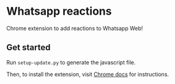 # Whatsapp reactions

Chrome extension to add reactions to Whatsapp Web!

## Get started
Run `setup-update.py` to generate the javascript file.

Then, to install the extension, visit [Chrome docs](https://developer.chrome.com/docs/extensions/mv3/getstarted/#unpacked) for instructions.
